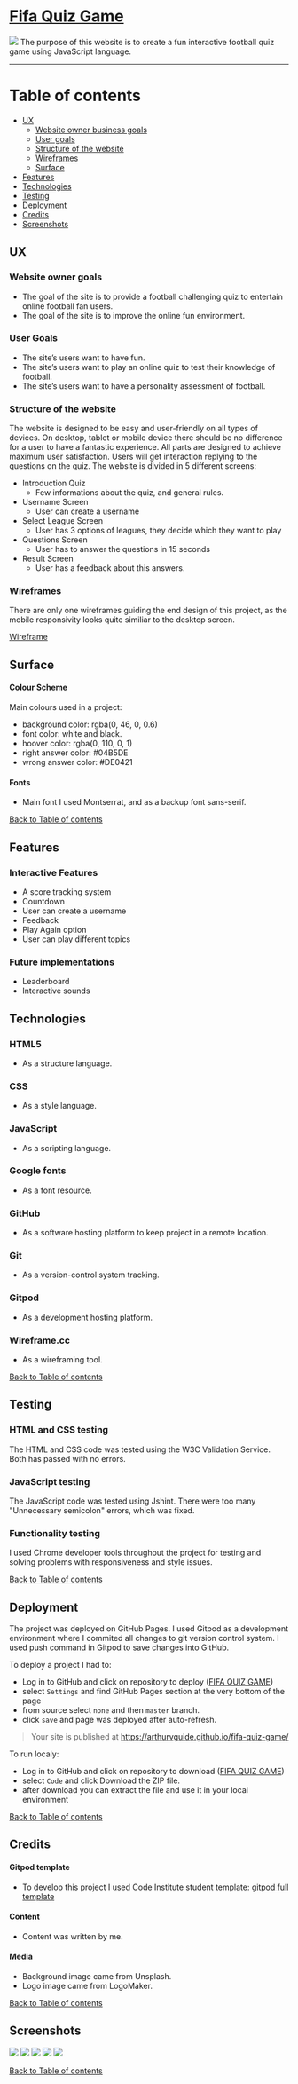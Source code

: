 # [Fifa Quiz Game](https://arthurvguide.github.io/fifa-quiz-game/)

 ![](/assets/images/fifa-quiz-site.jpg)
 The purpose of this website is to create a fun interactive football quiz game using JavaScript language.

---
# Table of contents

- [UX](#ux)
    - [Website owner business goals](#website-owner-business-goals)
    - [User goals](#user-goals)
    - [Structure of the website](#structure-of-the-website)
    - [Wireframes](#wireframes)
    - [Surface](#surface)
- [Features](#features)
- [Technologies](#technologies)
- [Testing](#testing)
- [Deployment](#deployment)
- [Credits](#credits)
- [Screenshots](#screenshots)

## UX

### Website owner goals 
 * The goal of the site is to provide a football challenging quiz to entertain online football fan users.
 * The goal of the site is to improve the online fun environment.

### User Goals
 * The site’s users want to have fun. 
 * The site’s users want to play an online quiz to test their knowledge of football.
 * The site’s users want to have a personality assessment of football.

### Structure of the website
 The website is designed to be easy and user-friendly on all types of devices. On desktop, tablet or mobile device there should be no difference for a user to have a fantastic experience. All parts are designed to achieve maximum user satisfaction. Users will get interaction replying to the questions on the quiz.
 The website is divided in 5 different screens:
  * Introduction Quiz
    * Few informations about the quiz, and general rules.
  * Username Screen 
    * User can create a username
  * Select League Screen
    * User has 3 options of leagues, they decide which they want to play
  * Questions Screen
    * User has to answer the questions in 15 seconds
  * Result Screen
    * User has a feedback about this answers.

### Wireframes
 There are only one wireframes guiding the end design of this project, as the mobile responsivity looks quite similiar to the desktop screen.

 [Wireframe](/assets/download/wireframes.pdf)
## Surface

#### Colour Scheme
 Main colours used in a project:
* background color: rgba(0, 46, 0, 0.6)
* font color: white and black.
* hoover color: rgba(0, 110, 0, 1)
* right answer color: #04B5DE
* wrong answer color: #DE0421

#### Fonts 

* Main font I used Montserrat, and as a backup font sans-serif.

[Back to Table of contents](#table-of-contents)
## Features

### Interactive Features
 * A score tracking system
 * Countdown 
 * User can create a username
 * Feedback
 * Play Again option
 * User can play different topics

###  Future implementations
 * Leaderboard
 * Interactive sounds

## Technologies
 ### HTML5
  * As a structure language.

 ### CSS
  * As a style language.

 ### JavaScript
  * As a scripting language.

 ### Google fonts
  * As a font resource.

 ### GitHub
  * As a software hosting platform to keep project in a remote location.

 ### Git
  * As a version-control system tracking.

 ### Gitpod
  * As a development hosting platform.

 ### Wireframe.cc
  * As a wireframing tool.

[Back to Table of contents](#table-of-contents)

## Testing

### HTML and CSS testing
 The HTML and CSS code was tested using the W3C Validation Service. Both has passed with no errors.

### JavaScript testing 
 The JavaScript code was tested using Jshint. There were too many "Unnecessary semicolon" errors, which was fixed.

### Functionality testing 
 I used Chrome developer tools throughout the project for testing and solving problems with responsiveness and style issues.

[Back to Table of contents](#table-of-contents)

## Deployment 
 The project was deployed on GitHub Pages. I used Gitpod as a development environment where I commited all changes to git version control system.
I used push command in Gitpod to save changes into GitHub. 

 To deploy a project I had to:

  * Log in to GitHub and click on repository to deploy ([FIFA QUIZ GAME](https://github.com/arthurvguide/fifa-quiz-game))
  * select `Settings` and find GitHub Pages section at the very bottom of the page
  * from source select `none` and then `master` branch.
  * click `save` and page was deployed after auto-refresh.
  >  Your site is published at https://arthurvguide.github.io/fifa-quiz-game/

 To run localy:
  * Log in to GitHub and click on repository to download ([FIFA QUIZ GAME](https://github.com/arthurvguide/fifa-quiz-game))
  * select `Code` and click Download the ZIP file.
  * after download you can extract the file and use it in your local environment 

[Back to Table of contents](#table-of-contents)

## Credits 

#### Gitpod template
 * To develop this project I used Code Institute student template: [gitpod full template](https://github.com/Code-Institute-Org/gitpod-full-template)
 
#### Content
 * Content was written by me.
 
#### Media
 * Background image came from Unsplash.
 * Logo image came from LogoMaker.

[Back to Table of contents](#table-of-contents)
## Screenshots
![](/assets/images/screenshot1.jpg)
![](/assets/images/screenshot2.jpg)
![](/assets/images/screenshot3.jpg)
![](/assets/images/screenshot4.jpg)
![](/assets/images/screenshot5.jpg)

[Back to Table of contents](#table-of-contents)